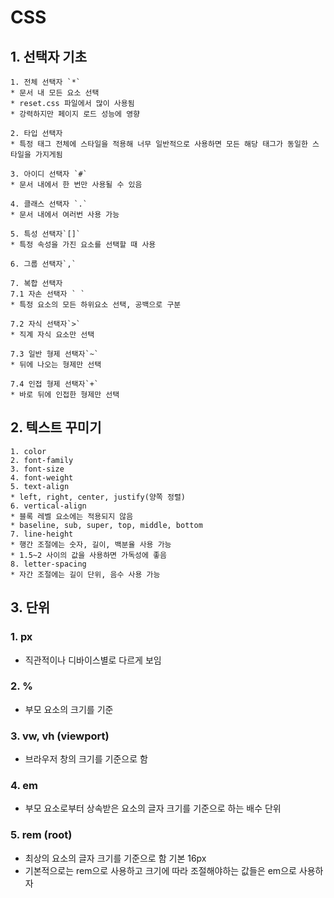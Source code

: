CSS
======================
## 1. 선택자 기초

```
1. 전체 선택자 `*`
* 문서 내 모든 요소 선택
* reset.css 파일에서 많이 사용됨
* 강력하지만 페이지 로드 성능에 영향

2. 타입 선택자
* 특정 태그 전체에 스타일을 적용해 너무 일반적으로 사용하면 모든 해당 태그가 동일한 스타일을 가지게됨

3. 아이디 선택자 `#`
* 문서 내에서 한 번만 사용될 수 있음

4. 클래스 선택자 `.`
* 문서 내에서 여러번 사용 가능

5. 특성 선택자`[]`
* 특정 속성을 가진 요소를 선택할 때 사용

6. 그룹 선택자`,`

7. 복합 선택자
7.1 자손 선택자 ` `
* 특정 요소의 모든 하위요소 선택, 공백으로 구분

7.2 자식 선택자`>`
* 직계 자식 요소만 선택

7.3 일반 형제 선택자`~`
* 뒤에 나오는 형제만 선택

7.4 인접 형제 선택자`+`
* 바로 뒤에 인접한 형제만 선택
```

## 2. 텍스트 꾸미기
```
1. color
2. font-family
3. font-size
4. font-weight
5. text-align
* left, right, center, justify(양쪽 정렬)
6. vertical-align
* 블록 레벨 요소에는 적용되지 않음
* baseline, sub, super, top, middle, bottom
7. line-height
* 행간 조절에는 숫자, 길이, 백분율 사용 가능
* 1.5~2 사이의 값을 사용하면 가독성에 좋음
8. letter-spacing
* 자간 조절에는 길이 단위, 음수 사용 가능
```

## 3. 단위
### 1. px
* 직관적이나 디바이스별로 다르게 보임
### 2. %
* 부모 요소의 크기를 기준
### 3. vw, vh (viewport)
* 브라우저 창의 크기를 기준으로 함
### 4. em
* 부모 요소로부터 상속받은 요소의 글자 크기를 기준으로 하는 배수 단위
### 5. rem (root)
* 최상의 요소의 글자 크기를 기준으로 함 기본 16px
* 기본적으로는 rem으로 사용하고 크기에 따라 조절해야하는 값들은 em으로 사용하자
